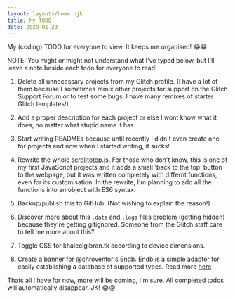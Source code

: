 ```yaml
---
layout: layouts/home.njk
title: My TODO
date: 2020-01-23
---
```


My (coding) TODO for everyone to view. It keeps me organised! 😂😁

NOTE: You might or might not understand what I've typed below, but I'll leave a note beside each todo for everyone to read!

1. Delete all unnecessary projects from my Glitch profile. (I have a lot of them because I sometimes remix other projects for support on the Glitch Support Forum or to test some bugs. I have many remixes of starter Glitch templates!)

2. Add a proper description for each project or else I wont know what it does, no matter what stupid name it has.

3. Start writing READMEs because until recently I didn't even create one for projects and now when I started writing, it sucks!

4. Rewrite the whole [scrolltotop.js](https://github.com/khalby786/scrolltotop.js). For those who don't know, this is one of my first JavaScript projects and it adds a small 'back to the top' button to the webpage, but it was written completely with differnt functions, even for its customisation. 
In the rewrite, I'm planning to add all the functions into an object with ES6 syntax.

5. Backup/publish this to GitHub. (Not wishing to explain the reason!)

6. Discover more about this `.data`  and `.logs` files problem (getting hidden) because they're getting gitignored. Someone from the Glitch staff care to tell me more about this?

7. Toggle CSS for khaleelgibran.tk according to device dimensions.

8. Create a banner for @chroventor's Endb. Endb is a simple adapter for easily establishing a database of supported types. Read more [here](https://endb.js.org)

Thats all I have for now, more will be coming, I'm sure. All completed todos will automatically disappear. JK! 😂😜